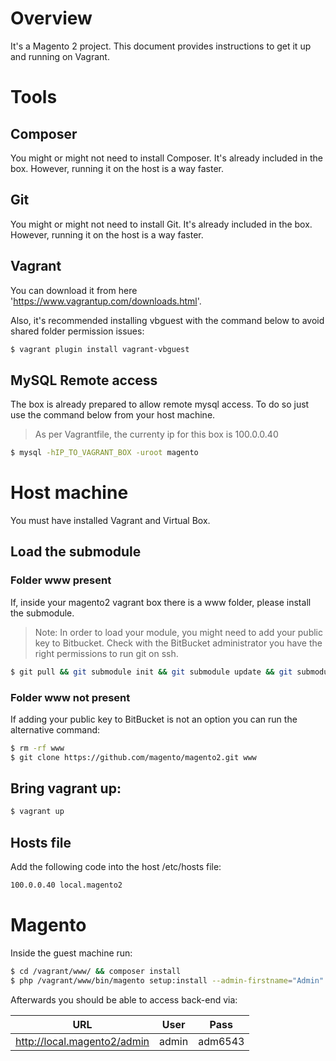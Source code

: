# Overview

It's a Magento 2 project. This document provides instructions to get it up and running on Vagrant.


# Tools

## Composer

You might or might not need to install Composer. It's already included in the box. However,
running it on the host is a way faster.

## Git

You might or might not need to install Git. It's already included in the box. However,
running it on the host is a way faster.

## Vagrant

You can download it from here 'https://www.vagrantup.com/downloads.html'.

Also, it's recommended installing vbguest with the command below to avoid shared folder permission issues:

```bash
$ vagrant plugin install vagrant-vbguest
```

## MySQL Remote access

The box is already prepared to allow remote mysql access. To do so just use the command below from your host machine.
> As per Vagrantfile, the currenty ip for this box is 100.0.0.40

```bash
$ mysql -hIP_TO_VAGRANT_BOX -uroot magento
```


# Host machine

You must have installed Vagrant and Virtual Box.


## Load the submodule

### Folder www present

If, inside your magento2 vagrant box there is a www folder, please install the submodule.

> Note: In order to load your module, you might need to add your public key to Bitbucket.
> Check with the BitBucket administrator you have the right permissions to run git on ssh.

```bash
$ git pull && git submodule init && git submodule update && git submodule status
```

### Folder www not present

If adding your public key to BitBucket is not an option you can run the alternative command:

```bash
$ rm -rf www
$ git clone https://github.com/magento/magento2.git www
```

## Bring vagrant up:

```bash
$ vagrant up
```

## Hosts file

Add the following code into the host /etc/hosts file:

```bash
100.0.0.40 local.magento2
```


# Magento

Inside the guest machine run:

```bash
$ cd /vagrant/www/ && composer install
$ php /vagrant/www/bin/magento setup:install --admin-firstname="Admin" --admin-lastname="M2" --admin-email="medina@mdnsolutions.com" --admin-user="admin" --admin-password="adm6543" --base-url="http://local.magento2" --db-name="magento" --db-user="root" --currency="AUD" --language="en_AU" --timezone="Australia/Melbourne" --backend-frontname="admin"
```

Afterwards you should be able to access back-end via:

URL | User | Pass
--------------------------- | ----- | --------
http://local.magento2/admin | admin | adm6543